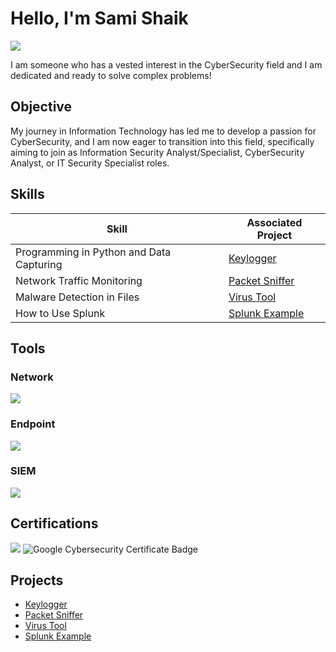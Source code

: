 # Hello, I'm Sami Shaik
<a href="www.linkedin.com/in/sami-shaik"><img src="https://img.shields.io/badge/-LinkedIn-0072b1?&style=for-the-badge&logo=linkedin&logoColor=white" /></a>

I am someone who has a vested interest in the CyberSecurity field and I am dedicated and ready to solve complex problems!

## Objective

My journey in Information Technology has led me to develop a passion for CyberSecurity, and I am now eager to transition into this field, specifically aiming to join as Information Security Analyst/Specialist, CyberSecurity Analyst, or IT Security Specialist roles. 
## Skills

| Skill                                         | Associated Project         |
|-----------------------------------------------|----------------------------|
| Programming in Python and Data Capturing          | <a href="https://github.com/PracticalAsian/Key-Logger/tree/main">Keylogger</a>|
| Network Traffic Monitoring   | <a href="https://github.com/PracticalAsian/Packet-Sniffer">Packet Sniffer</a>|
| Malware Detection in Files  | <a href="https://github.com/PracticalAsian/Virus-Tool">Virus Tool</a>|
| How to Use Splunk  | <a href="https://github.com/PracticalAsian/Virus-Tool">Splunk Example</a>|

## Tools

### Network
<div>
    <img src="https://img.shields.io/badge/-Wireshark-1679A7?&style=for-the-badge&logo=Wireshark&logoColor=white" />
</div>

### Endpoint
<div>
    <img src="https://img.shields.io/badge/-Microsoft_Defender_for_Endpoint-00A4EF?&style=for-the-badge&logo=Microsoft&logoColor=white" />
</div>

### SIEM
<div>
    <img src="https://img.shields.io/badge/-Splunk-000000?&style=for-the-badge&logo=Splunk&logoColor=white" />
</div>

## Certifications
<div>
<img src="https://img.shields.io/badge/-Security%2B-FF0000?&style=for-the-badge&logo=CompTIA&logoColor=white" />
<img src="https://img.shields.io/badge/Google%20Cybersecurity%20Certificate-4285F4?style=for-the-badge&logo=Google&logoColor=white" alt="Google Cybersecurity Certificate Badge"/>
</div>

## Projects
- <a href="https://github.com/PracticalAsian/Key-Logger/tree/main">Keylogger</a>
- <a href="https://github.com/PracticalAsian/Packet-Sniffer">Packet Sniffer</a>
- <a href="https://github.com/PracticalAsian/Virus-Tool">Virus Tool</a>
- <a href="https://github.com/PracticalAsian/Virus-Tool">Splunk Example</a>


